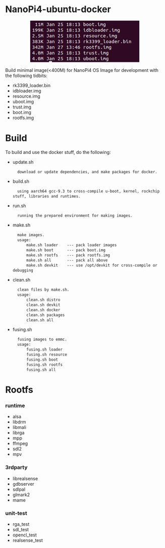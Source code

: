NanoPi4-ubuntu-docker
=====================

<p align="center"><img src="shot.jpg"/></p>

Build minimal image(<400M) for NanoPi4
OS Image for development with the following tidbits:

* rk3399_loader.bin
* idbloader.img
* resource.img
* uboot.img
* trust.img
* boot.img
* rootfs.img

# Build

To build and use the docker stuff, do the following:

* update.sh

        download or update dependencies, and make packages for docker.

* build.sh

        using aarch64 gcc-9.3 to cross-compile u-boot, kernel, rockchip stuff, libraries and runtimes.

* run.sh

        running the prepared environment for making images.

* make.sh

        make images.
        usage:
            make.sh loader    --- pack loader images
            make.sh boot      --- pack boot.img
            make.sh rootfs    --- pack rootfs.img
            make.sh all       --- pack all above
            make.sh devkit    --- use /opt/devkit for cross-compile or debugging

* clean.sh

        clean files by make.sh.
        usage:
            clean.sh distro
            clean.sh devkit
            clean.sh docker
            clean.sh packages
            clean.sh all

* fusing.sh

        fusing images to emmc.
        usage:
            fusing.sh loader
            fusing.sh resource
            fusing.sh boot
            fusing.sh rootfs
            fusing.sh all

# Rootfs

### runtime

- alsa
- libdrm
- libmali
- librga
- mpp
- ffmpeg
- sdl2
- mpv

### 3rdparty

- librealsense
- gdbserver
- sdlpal
- glmark2
- mame

### unit-test

- rga_test
- sdl_test
- opencl_test
- realsense_test
